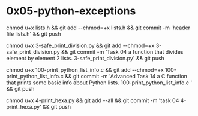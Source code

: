 # 0x05-python-exceptions


chmod u+x lists.h && git add --chmod=+x lists.h && git commit -m 'header file lists.h' && git push

chmod u+x 3-safe_print_division.py && git add --chmod=+x 3-safe_print_division.py && git commit -m 'Task 04 a function that divides element by element 2 lists. 3-safe_print_division.py' && git push


chmod u+x 100-print_python_list_info.c  && git add --chmod=+x 100-print_python_list_info.c  && git commit -m 'Advanced Task 14 a C function that prints some basic info about Python lists. 100-print_python_list_info.c ' && git push

chmod u+x 4-print_hexa.py && git add --all && git commit -m 'task 04 4-print_hexa.py' && git push
